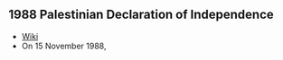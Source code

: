 ## 1988 Palestinian Declaration of Independence
- [Wiki](https://en.wikipedia.org/wiki/Palestinian_Declaration_of_Independence)
- On 15 November 1988,